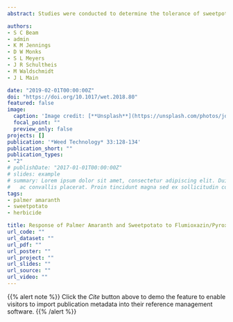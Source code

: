 ```yaml
---
abstract: Studies were conducted to determine the tolerance of sweetpotato and Palmer amaranth control to a premix of flumioxazin and pyroxasulfone pretransplant (PREtr) followed by (fb) irrigation. Greenhouse studies were conducted in a factorial arrangement of four herbicide rates (flumioxazin/pyroxasulfone PREtr at 105/133 and 57/72 g ai ha–1, S-metolachlor PREtr 803 g ai ha–1, nontreated) by three irrigation timings [2, 5, and 14 d after transplanting (DAP)]. Field studies were conducted in a factorial arrangement of seven herbicide treatments (flumioxazin/pyroxasulfone PREtr at 40/51, 57/72, 63/80, and 105/133 g ha–1, 107 g ha–1 flumioxazin PREtr fb 803 g ha–1S-metolachlor 7 to 10 DAP, and season-long weedy and weed-free checks) by three 1.9-cm irrigation timings (0 to 2, 3 to 5, or 14 DAP). In greenhouse studies, flumioxazin/pyroxasulfone reduced sweetpotato vine length and shoot and storage root fresh biomass compared to the nontreated check and S-metolachlor. Irrigation timing had no influence on vine length and root fresh biomass. In field studies, Palmer amaranth control was≥91% season-long regardless of flumioxazin/pyroxasulfone rate or irrigation timing. At 38 DAP, sweetpotato injury was≤37 and≤9% at locations 1 and 2, respectively. Visual estimates of sweetpotato injury from flumioxazin/pyroxasulfone were greater when irrigation timing was delayed 3 to 5 or 14 DAP (22 and 20%, respectively) compared to 0 to 2 DAP (7%) at location 1 but similar at location 2. Irrigation timing did not influence no.1, jumbo, or marketable yields or root length-to-width ratio. With the exception of 105/133 g ha–1, all rates of flumioxazin/pyroxasulfone resulted in marketable sweetpotato yield and root length-to-width ratio similar to flumioxazin fb S-metolachlor or the weed-free checks. In conclusion, flumioxazin/pyroxasulfone PREtr at 40/51, 57/72, and 63/80 g ha–1 has potential for use in sweetpotato for Palmer amaranth control without causing significant crop injury and yield reduction.

authors:
- S C Beam
- admin
- K M Jennings
- D W Monks
- S L Meyers
- J R Schultheis
- M Waldschmidt
- J L Main

date: "2019-02-01T00:00:00Z"
doi: "https://doi.org/10.1017/wet.2018.80"
featured: false
image:
  caption: 'Image credit: [**Unsplash**](https://unsplash.com/photos/jdD8gXaTZsc)'
  focal_point: ""
  preview_only: false
projects: []
publication: '*Weed Technology* 33:128-134'
publication_short: ""
publication_types:
- "2"
# publishDate: "2017-01-01T00:00:00Z"
# slides: example
# summary: Lorem ipsum dolor sit amet, consectetur adipiscing elit. Duis posuere tellus
#   ac convallis placerat. Proin tincidunt magna sed ex sollicitudin condimentum.
tags:
- palmer amaranth
- sweetpotato
- herbicide

title: Response of Palmer Amaranth and Sweetpotato to Flumioxazin/Pyroxasulfone
url_code: ""
url_dataset: ""
url_pdf: ""
url_poster: ""
url_project: ""
url_slides: ""
url_source: ""
url_video: ""
---
```


{{% alert note %}}
Click the *Cite* button above to demo the feature to enable visitors to import publication metadata into their reference management software.
{{% /alert %}}


